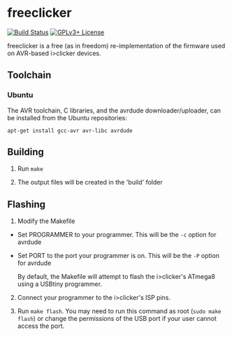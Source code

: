 # freeclicker

[![Build Status](https://travis-ci.org/cyrozap/freeclicker.svg?branch=master)](https://travis-ci.org/cyrozap/freeclicker)
[![GPLv3+ License](http://img.shields.io/badge/license-GPLv3+-blue.svg)](https://www.gnu.org/licenses/gpl.html)

freeclicker is a free (as in freedom) re-implementation of the firmware used on
AVR-based i>clicker devices.

## Toolchain

### Ubuntu

The AVR toolchain, C libraries, and the avrdude downloader/uploader, can be
installed from the Ubuntu repositories:

    apt-get install gcc-avr avr-libc avrdude

## Building

1. Run `make`

2. The output files will be created in the 'build' folder

## Flashing

1. Modify the Makefile
  * Set PROGRAMMER to your programmer. This will be the `-c` option for avrdude
  * Set PORT to the port your programmer is on. This will be the `-P` option for
    avrdude

    By default, the Makefile will attempt to flash the i>clicker's ATmega8
    using a USBtiny programmer.

2. Connect your programmer to the i>clicker's ISP pins.

3. Run `make flash`. You may need to run this command as root (`sudo make
   flash`) or change the permissions of the USB port if your user cannot access
   the port.
